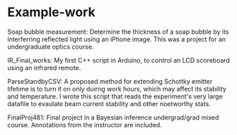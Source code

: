 # Example-work

Soap bubble measurement: Determine the thickness of a soap bubble by its interferring reflected light using an iPhone image. This was a project for an undergraduate optics course.

IR_Final_works: My first C++ script in Arduino, to control an LCD scoreboard using an infrared remote. 

ParseStandbyCSV: A proposed method for extending Schottky emitter lifetime is to turn it on only duirng work hours, which may affect its stability and temperature. I wrote this script that reads the experiment's very large datafile to evaulate beam current stability and other noetworthy stats. 

FinalProj481: Final project in a Bayesian inference undergrad/grad mixed course. Annotations from the instructor are included.




